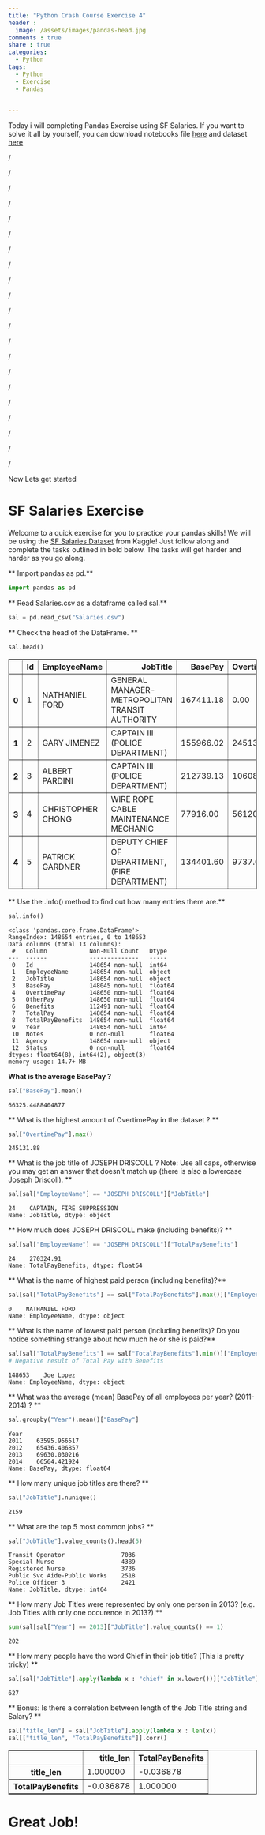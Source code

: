 ```yaml
---
title: "Python Crash Course Exercise 4"
header :
  image: /assets/images/pandas-head.jpg
comments : true
share : true
categories:
  - Python
tags:
  - Python
  - Exercise
  - Pandas
 

---
```


Today i will completing Pandas Exercise using SF Salaries. If you want to solve it all by yourself, you can download notebooks file [here](https://drive.google.com/file/d/1NYKbH7Lo6sV21jbXn2Qs5ZQlqy2v3fha/view?usp=sharing) and dataset [here](https://drive.google.com/file/d/1LtynC1iXncAfuPLUCLDoZXoc_Js3rlqq/view?usp=sharing)

/

/

/

/

/

/

/

/

/

/

/

/

/

/

/

/

/

/

/

/

/

Now Lets get started

# SF Salaries Exercise 

Welcome to a quick exercise for you to practice your pandas skills! We will be using the [SF Salaries Dataset](https://www.kaggle.com/kaggle/sf-salaries) from Kaggle! Just follow along and complete the tasks outlined in bold below. The tasks will get harder and harder as you go along.

** Import pandas as pd.**


```python
import pandas as pd
```

** Read Salaries.csv as a dataframe called sal.**


```python
sal = pd.read_csv("Salaries.csv")
```

** Check the head of the DataFrame. **


```python
sal.head()
```

<table border="1" class="dataframe">
  <thead>
    <tr style="text-align: right;">
      <th></th>
      <th>Id</th>
      <th>EmployeeName</th>
      <th>JobTitle</th>
      <th>BasePay</th>
      <th>OvertimePay</th>
      <th>OtherPay</th>
      <th>Benefits</th>
      <th>TotalPay</th>
      <th>TotalPayBenefits</th>
      <th>Year</th>
      <th>Notes</th>
      <th>Agency</th>
      <th>Status</th>
    </tr>
  </thead>
  <tbody>
    <tr>
      <th>0</th>
      <td>1</td>
      <td>NATHANIEL FORD</td>
      <td>GENERAL MANAGER-METROPOLITAN TRANSIT AUTHORITY</td>
      <td>167411.18</td>
      <td>0.00</td>
      <td>400184.25</td>
      <td>NaN</td>
      <td>567595.43</td>
      <td>567595.43</td>
      <td>2011</td>
      <td>NaN</td>
      <td>San Francisco</td>
      <td>NaN</td>
    </tr>
    <tr>
      <th>1</th>
      <td>2</td>
      <td>GARY JIMENEZ</td>
      <td>CAPTAIN III (POLICE DEPARTMENT)</td>
      <td>155966.02</td>
      <td>245131.88</td>
      <td>137811.38</td>
      <td>NaN</td>
      <td>538909.28</td>
      <td>538909.28</td>
      <td>2011</td>
      <td>NaN</td>
      <td>San Francisco</td>
      <td>NaN</td>
    </tr>
    <tr>
      <th>2</th>
      <td>3</td>
      <td>ALBERT PARDINI</td>
      <td>CAPTAIN III (POLICE DEPARTMENT)</td>
      <td>212739.13</td>
      <td>106088.18</td>
      <td>16452.60</td>
      <td>NaN</td>
      <td>335279.91</td>
      <td>335279.91</td>
      <td>2011</td>
      <td>NaN</td>
      <td>San Francisco</td>
      <td>NaN</td>
    </tr>
    <tr>
      <th>3</th>
      <td>4</td>
      <td>CHRISTOPHER CHONG</td>
      <td>WIRE ROPE CABLE MAINTENANCE MECHANIC</td>
      <td>77916.00</td>
      <td>56120.71</td>
      <td>198306.90</td>
      <td>NaN</td>
      <td>332343.61</td>
      <td>332343.61</td>
      <td>2011</td>
      <td>NaN</td>
      <td>San Francisco</td>
      <td>NaN</td>
    </tr>
    <tr>
      <th>4</th>
      <td>5</td>
      <td>PATRICK GARDNER</td>
      <td>DEPUTY CHIEF OF DEPARTMENT,(FIRE DEPARTMENT)</td>
      <td>134401.60</td>
      <td>9737.00</td>
      <td>182234.59</td>
      <td>NaN</td>
      <td>326373.19</td>
      <td>326373.19</td>
      <td>2011</td>
      <td>NaN</td>
      <td>San Francisco</td>
      <td>NaN</td>
    </tr>
  </tbody>
</table>

** Use the .info() method to find out how many entries there are.**


```python
sal.info()
```

    <class 'pandas.core.frame.DataFrame'>
    RangeIndex: 148654 entries, 0 to 148653
    Data columns (total 13 columns):
     #   Column            Non-Null Count   Dtype  
    ---  ------            --------------   -----  
     0   Id                148654 non-null  int64  
     1   EmployeeName      148654 non-null  object 
     2   JobTitle          148654 non-null  object 
     3   BasePay           148045 non-null  float64
     4   OvertimePay       148650 non-null  float64
     5   OtherPay          148650 non-null  float64
     6   Benefits          112491 non-null  float64
     7   TotalPay          148654 non-null  float64
     8   TotalPayBenefits  148654 non-null  float64
     9   Year              148654 non-null  int64  
     10  Notes             0 non-null       float64
     11  Agency            148654 non-null  object 
     12  Status            0 non-null       float64
    dtypes: float64(8), int64(2), object(3)
    memory usage: 14.7+ MB


**What is the average BasePay ?**


```python
sal["BasePay"].mean()
```


    66325.4488404877



** What is the highest amount of OvertimePay in the dataset ? **


```python
sal["OvertimePay"].max()
```


    245131.88



** What is the job title of  JOSEPH DRISCOLL ? Note: Use all caps, otherwise you may get an answer that doesn't match up (there is also a lowercase Joseph Driscoll). **


```python
sal[sal["EmployeeName"] == "JOSEPH DRISCOLL"]["JobTitle"]
```


    24    CAPTAIN, FIRE SUPPRESSION
    Name: JobTitle, dtype: object



** How much does JOSEPH DRISCOLL make (including benefits)? **


```python
sal[sal["EmployeeName"] == "JOSEPH DRISCOLL"]["TotalPayBenefits"]
```


    24    270324.91
    Name: TotalPayBenefits, dtype: float64



** What is the name of highest paid person (including benefits)?**


```python
sal[sal["TotalPayBenefits"] == sal["TotalPayBenefits"].max()]["EmployeeName"]
```


    0    NATHANIEL FORD
    Name: EmployeeName, dtype: object



** What is the name of lowest paid person (including benefits)? Do you notice something strange about how much he or she is paid?**


```python
sal[sal["TotalPayBenefits"] == sal["TotalPayBenefits"].min()]["EmployeeName"]
# Negative result of Total Pay with Benefits
```


    148653    Joe Lopez
    Name: EmployeeName, dtype: object



** What was the average (mean) BasePay of all employees per year? (2011-2014) ? **


```python
sal.groupby("Year").mean()["BasePay"]
```


    Year
    2011    63595.956517
    2012    65436.406857
    2013    69630.030216
    2014    66564.421924
    Name: BasePay, dtype: float64



** How many unique job titles are there? **


```python
sal["JobTitle"].nunique()
```


    2159



** What are the top 5 most common jobs? **


```python
sal["JobTitle"].value_counts().head(5)
```


    Transit Operator                7036
    Special Nurse                   4389
    Registered Nurse                3736
    Public Svc Aide-Public Works    2518
    Police Officer 3                2421
    Name: JobTitle, dtype: int64



** How many Job Titles were represented by only one person in 2013? (e.g. Job Titles with only one occurence in 2013?) **


```python
sum(sal[sal["Year"] == 2013]["JobTitle"].value_counts() == 1)
```


    202



** How many people have the word Chief in their job title? (This is pretty tricky) **


```python
sal[sal["JobTitle"].apply(lambda x : "chief" in x.lower())]["JobTitle"].count()
```


    627



** Bonus: Is there a correlation between length of the Job Title string and Salary? **


```python
sal["title_len"] = sal["JobTitle"].apply(lambda x : len(x))
sal[["title_len", "TotalPayBenefits"]].corr()
```

<table border="1" class="dataframe">
  <thead>
    <tr style="text-align: right;">
      <th></th>
      <th>title_len</th>
      <th>TotalPayBenefits</th>
    </tr>
  </thead>
  <tbody>
    <tr>
      <th>title_len</th>
      <td>1.000000</td>
      <td>-0.036878</td>
    </tr>
    <tr>
      <th>TotalPayBenefits</th>
      <td>-0.036878</td>
      <td>1.000000</td>
    </tr>
  </tbody>
</table>

# Great Job!